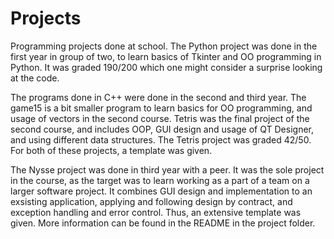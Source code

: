 # Projects
Programming projects done at school. The Python project was done in the first year in group of two,
to learn basics of Tkinter and OO programming in Python. It was graded 190/200  which one might
consider a surprise looking at the code.

The programs done in C++ were done in the second and third year. The game15 is a bit smaller program to learn basics for OO programming, and usage of vectors in the second course. Tetris was the final project of the second course, and includes OOP, GUI design and usage of QT Designer, and using different data structures. The Tetris project was graded 42/50. For both of these projects, a template was given.

The Nysse project was done in third year with a peer. It was the sole project in the course, as the target was to learn working as a part of a team on a larger software project. It combines GUI design and implementation to an exsisting application, applying and following design by contract, and exception handling and error control. Thus, an extensive template was given. More information can be found in the README in the project folder.

